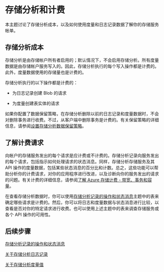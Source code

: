 <properties 
	pageTitle="存储分析和计费" 
	description="了解如何利用存储分析来更好地了解存储服务的计费情况" 
	services="storage" 
	documentationCenter="" 
	authors="tamram" 
	manager="adinah" 
	editor=""/>
<tags ms.service="storage"
    ms.date=""
    wacn.date="04/15/2015"
    />











# 存储分析和计费

本主题讨论了存储分析成本，以及如何使用度量和日志记录数据了解你的存储服务帐单。


## 存储分析成本

存储分析是由存储帐户所有者启用的；默认情况下，不会启用存储分析。所有度量数据是由存储帐户服务写入的。因此，存储分析执行的每个写入操作都是计费的。此外，度量数据使用的存储量也是计费的。

存储分析执行的以下操作都是计费的：

- 为日志记录创建 Blob 的请求

- 为度量创建表实体的请求

如果你配置了数据保留策略，在存储分析删除以前的日志记录和度量数据时，不会对删除事务进行收费。不过，从客户端中删除事务是计费的。有关保留策略的详细信息，请参阅[设置存储分析数据保留策略](https://msdn.microsoft.com/zh-cn/library/azure/hh343263.aspx)。

## 了解计费请求

向帐户的存储服务发出的每个请求是应计费或不计费的。存储分析记录向服务发出的每个请求，包括指示如何处理请求的状态消息。同样，存储分析存储服务及其 API 操作的度量数据，包括某些状态消息的百分比和计数。总之，这些功能可以帮助分析你的计费请求，对你的应用程序进行改进，以及诊断向你的服务发出的请求的问题。有关计费的详细信息，请参阅[了解 Azure 存储计费 - 带宽、事务和容量](http://blogs.msdn.com/b/windowsazurestorage/archive/2010/07/09/understanding-windows-azure-storage-billing-bandwidth-transactions-and-capacity.aspx)。

在查看存储分析数据时，你可以使用[存储分析记录的操作和状态消息](https://msdn.microsoft.com/zh-cn/library/azure/hh343260.aspx)主题中的表来确定哪些请求是计费的。然后，你可以将日志和度量数据与状态消息进行比较，以查看是否对你的特定请求进行收费。也可以使用上述主题中的表来调查存储服务或各个 API 操作的可用性。

## 后续步骤
[存储分析记录的操作和状态消息](https://msdn.microsoft.com/zh-cn/library/azure/hh343260.aspx)

[关于存储分析日志记录](https://msdn.microsoft.com/zh-cn/library/azure/hh343262.aspx)

[关于存储分析度量值](../storage-about-analytics-metrics.md) 

<!--HONumber=50-->